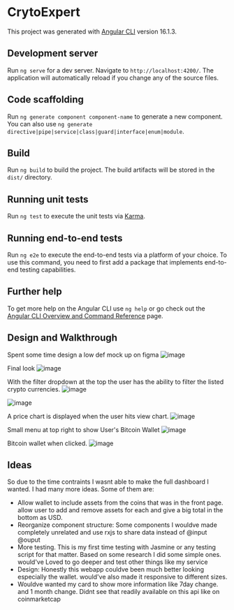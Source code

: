 # CrytoExpert

This project was generated with [Angular CLI](https://github.com/angular/angular-cli) version 16.1.3.

## Development server

Run `ng serve` for a dev server. Navigate to `http://localhost:4200/`. The application will automatically reload if you change any of the source files.

## Code scaffolding

Run `ng generate component component-name` to generate a new component. You can also use `ng generate directive|pipe|service|class|guard|interface|enum|module`.

## Build

Run `ng build` to build the project. The build artifacts will be stored in the `dist/` directory.

## Running unit tests

Run `ng test` to execute the unit tests via [Karma](https://karma-runner.github.io).

## Running end-to-end tests

Run `ng e2e` to execute the end-to-end tests via a platform of your choice. To use this command, you need to first add a package that implements end-to-end testing capabilities.

## Further help

To get more help on the Angular CLI use `ng help` or go check out the [Angular CLI Overview and Command Reference](https://angular.io/cli) page.

## Design and Walkthrough

Spent some time design a low def mock up on figma
![image](https://github.com/Oshane713/cryto-expert.io/assets/42421312/bbe4bc73-657b-448e-896a-6a7bfa332354)


Final look
![image](https://github.com/Oshane713/cryto-expert.io/assets/42421312/0794c7b0-eade-487d-9df3-96d7a766d77d)

With the filter dropdown at the top the user has the ability to filter the listed crypto currencies.
![image](https://github.com/Oshane713/cryto-expert.io/assets/42421312/8df0fb61-3d7f-4cec-b379-bfe3a7b711ef)

![image](https://github.com/Oshane713/cryto-expert.io/assets/42421312/38d44642-9262-48cd-b107-b0f8b976c07a)

A price chart is displayed when the user hits view chart.
![image](https://github.com/Oshane713/cryto-expert.io/assets/42421312/4f5f7f8a-f6d4-48bd-892c-afbadbdb6d2b)


Small menu at top right to show User's Bitcoin Wallet
![image](https://github.com/Oshane713/cryto-expert.io/assets/42421312/7cd496ad-6e81-4fbc-bcce-8993687520f6)

Bitcoin wallet when clicked.
![image](https://github.com/Oshane713/cryto-expert.io/assets/42421312/0fede65e-0935-4a2f-9b0a-5d78756494ff)


## Ideas

So due to the time contraints I wasnt able to make the full dashboard I wanted. I had many more ideas. Some of them are:
* Allow wallet to include assets from the coins that was in the front page. allow user to add and remove assets for each and give a big total in the bottom as USD.
* Reorganize component structure: Some components I wouldve made completely unrelated and use rxjs to share data instead of @input @ouput
* More testing. This is my first time testing with Jasmine or any testing script for that matter. Based on some research I did some simple ones. would've Loved to go deeper and test other things like my service
* Design: Honestly this webapp couldve been much better looking especially the wallet. would've also made it responsive to different sizes.
* Wouldve wanted my card to show more information like 7day change. and 1 month change. Didnt see that readily available on this api like on coinmarketcap


